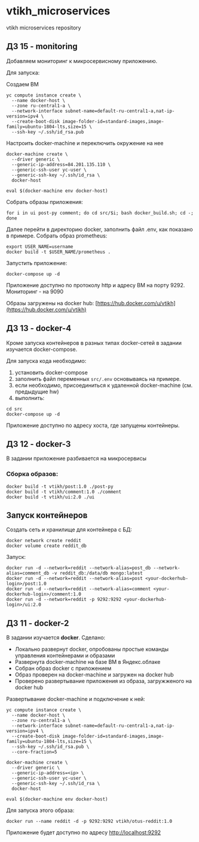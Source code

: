 # vtikh_microservices
vtikh microservices repository

## ДЗ 15 - monitoring

Добавляем мониторинг к микросервисному приложению.

Для запуска:

Создаем ВМ
```
yc compute instance create \
  --name docker-host \
  --zone ru-central1-a \
  --network-interface subnet-name=default-ru-central1-a,nat-ip-version=ipv4 \
  --create-boot-disk image-folder-id=standard-images,image-family=ubuntu-1804-lts,size=15 \
  --ssh-key ~/.ssh/id_rsa.pub
```

Настроить docker-machine и переключить окружение на нее

```
docker-machine create \
  --driver generic \
  --generic-ip-address=84.201.135.110 \
  --generic-ssh-user yc-user \
  --generic-ssh-key ~/.ssh/id_rsa \
  docker-host

eval $(docker-machine env docker-host)
```

Cобрать образы приложения:

```
for i in ui post-py comment; do cd src/$i; bash docker_build.sh; cd -; done
```

Далее перейти в директорию docker, заполнить файл .env, как показано в примере. Собрать образ prometheus:

```
export USER_NAME=username
docker build -t $USER_NAME/prometheus .
```

Запустить приложение:

```
docker-compose up -d
```

Приложение доступно по протоколу http и адресу ВМ на порту 9292. Мониторинг - на 9090

Образы загружены на docker hub: [https://hub.docker.com/u/vtikh](https://hub.docker.com/u/vtikh)

## ДЗ 13 - docker-4

Кроме запуска контейнеров в разных типах docker-сетей в задании изучается docker-compose.

Для запуска кода необходимо:
1. установить docker-compose
2. заполнить файл переменных `src/.env` основываясь на примере.
3. если необходимо, присоединиться к удаленной docker-machine (см. предыдущие hw)
4. выполнить:

```
cd src
docker-compose up -d
```

Приложение доступно по адресу хоста, где запущены контейнеры.



## ДЗ 12 - docker-3

В задании приложение разбивается на микросервисы

### Сборка образов:


```
docker build -t vtikh/post:1.0 ./post-py
docker build -t vtikh/comment:1.0 ./comment
docker build -t vtikh/ui:2.0 ./ui
```

## Запуск контейнеров

Создать сеть и хранилище для контейнера с БД:
```
docker network create reddit
docker volume create reddit_db
```

Запуск:

```
docker run -d --network=reddit --network-alias=post_db --network-alias=comment_db -v reddit_db:/data/db mongo:latest
docker run -d --network=reddit --network-alias=post <your-dockerhub-login>/post:1.0
docker run -d --network=reddit --network-alias=comment <your-dockerhub-login>/comment:1.0
docker run -d --network=reddit -p 9292:9292 <your-dockerhub-login>/ui:2.0
```


## ДЗ 11 - docker-2

В задании изучается **docker**. Сделано:

- Локально развернут docker, опробованы простые команды управления контейнерами и образами
- Развернута docker-machine на базе ВМ в Яндекс.облаке
- Собран образ docker с приложением
- Образ проверен на docker-machine и загружен на docker hub
- Проверено развертывание приложения из образа, загружженого на docker hub

Развертывание docker-machine и подключение к ней:
```
yc compute instance create \
  --name docker-host \
  --zone ru-central1-a \
  --network-interface subnet-name=default-ru-central1-a,nat-ip-version=ipv4 \
  --create-boot-disk image-folder-id=standard-images,image-family=ubuntu-1804-lts,size=15 \
  --ssh-key ~/.ssh/id_rsa.pub \
  --core-fraction=5

docker-machine create \
  --driver generic \
  --generic-ip-address=<ip> \
  --generic-ssh-user yc-user \
  --generic-ssh-key ~/.ssh/id_rsa \
  docker-host

eval $(docker-machine env docker-host)
```

Для запуска этого образа:
```
docker run --name reddit -d -p 9292:9292 vtikh/otus-reddit:1.0
```

Приложение будет доступно по адресу [http://localhost:9292](localhost:9292)
